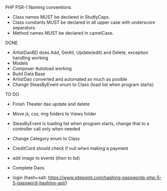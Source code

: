PHP PSR-1 Naming conventions

- Class names MUST be declared in StudlyCaps.
- Class constants MUST be declared in all upper case with underscore separators.
- Method names MUST be declared in camelCase.

DONE

- ArtistDaoBD does Add, GetAll, Update(edit) and Delete, exception handling working
- Models
- Composer Autoload working
- Build Data Base
- ArtistDao converted and automated as much as posible
- Change SteasByEvent enum to Class (load list when program starts)

TO DO

- Finish Theater dao update and delete
- Move js, css, img folders to Views folder
- SteasByEvent is loading list when program starts, change that to a controller call only when needed
- Change Category enum to Class
- CreditCard should check if null when making a payment
- add image to events (then to bd)
- Complete Daos


- login (hash+salt: https://www.sitepoint.com/hashing-passwords-php-5-5-password-hashing-api/)

 
